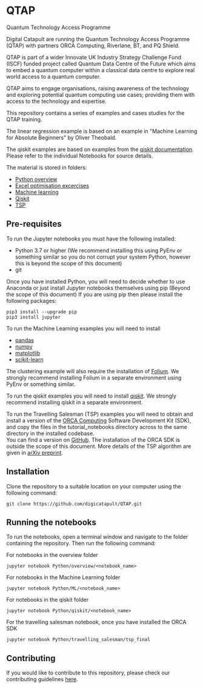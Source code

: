# QTAP
Quantum Technology Access Programme

Digital Catapult are running the Quantum Technology Access Programme (QTAP) with partners ORCA Computing, Riverlane, 
BT, and PQ Shield.  

QTAP is part of a wider Innovate UK Industry Strategy Challenge Fund  (ISCF) funded project called Quantum Data Centre 
of the Future which aims to embed a quantum computer within a classical data centre to explore real world access to a quantum computer. 

QTAP aims to engage organisations, raising awareness of the technology and exploring potential quantum computing use cases; providing them with access to the technology and expertise.

This repository contains a series of examples and  cases studies for the QTAP training.  

The linear regression example is based on an example in "Machine Learning for Absolute Beginners"
by Oliver Theobald.

The qiskit examples are based on examples from the [qiskit documentation](https://qiskit.org/documentation/stable/0.28/index.html).  
Please refer to the individual Notebooks for source details.

The material is stored in folders:
- [Python overview](/Python/overview)
- [Excel optimisation excercises](/Excel)
- [Machine learning](/Python/ML)
- [Qiskit](/Python/qiskit)
- [TSP](/Python/tutorial_notebooks)

## Pre-requisites
To run the Jupyter notebooks you must have the following installed:
- Python 3.7 or higher (We recommend installing this using PyEnv or something similar so you do not corrupt your system Python, however this is beyond the scope of this document)
- git

Once you have installed Python, you will need to decide whether to use Anaconda or just install Jupyter notebooks themselves using pip (Beyond the scope of this document)
If you are using pip then please install the following packages:
```
pip3 install --upgrade pip
pip3 install jupyter
```
To run the Machine Learning examples you will need to install
 - [pandas](https://pandas.pydata.org/docs/getting_started/install.html)
 - [numpy](https://numpy.org/install/)
 - [matplotlib](https://matplotlib.org/stable/users/installing/index.html)
 - [scikit-learn](https://scikit-learn.org/stable/install.html)

The clustering example will also require the installation of [Folium](https://pypi.org/project/folium/).  We strongly recommend installing 
Folium in a separate environment using PyEnv or something similar.

To run the qiskit examples you will need to install [qiskit](https://qiskit.org/documentation/stable/0.28/getting_started.html). We strongly 
recommend installing qiskit in a separate environment.

To run the Travelling Salesman (TSP) examples you will need to obtain and install a version of the [ORCA Computing](https://orcacomputing.com/) 
Software Development Kit (SDK), and copy the files in the tutorial_notebooks directory across to the same directory in the installed codebase.  
You can find a version on [GitHub](https://github.com/orcacomputing/quantumqubo/).  The installation of the ORCA SDK is outside the scope of this 
document.  More details of the TSP algorithm are given in [arXiv preprint](https://arxiv.org/abs/2406.14252).

## Installation
Clone the repository to a suitable location on your computer using the following command:
```
git clone https://github.com/digicatapult/QTAP.git

```

## Running the notebooks
To run the notebooks, open a terminal window and navigate to the folder containing the repository.  Then run the following command:

For notebooks in the overview folder
```
jupyter notebook Python/overview/<notebook_name>
```

For notebooks in the Machine Learning folder
```
jupyter notebook Python/ML/<notebook_name>
```

For notebooks in the qiskit folder
```
jupyter notebook Python/qiskit/<notebook_name>
```

For the travelling salesman notebook, once you have installed the ORCA SDK
```
jupyter notebook Python/travelling_salesman/tsp_final
```

## Contributing
If you would like to contribute to this repository, please check our contributing guidelines [here](https://github.com/digicatapult/.github/blob/main/CONTRIBUTING.md).